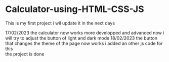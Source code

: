 # Calculator-using-HTML-CSS-JS
This is my first project 
i wil update it in the next days 

17/02/2023
the calculator now works  more developped and advanced 
now i will try to  adjust the button of  light and dark mode 
18/02/2023
the button that changes the theme of the page now works 
i added an other js code for this  
 the project is done  
